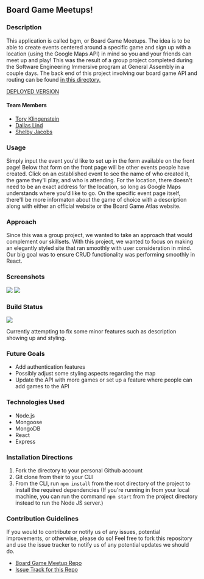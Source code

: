 ## Board Game Meetups!

### Description
This application is called bgm, or Board Game Meetups. The idea is to be able to create events centered around a specific game and sign up with a location (using the Google Maps API) in mind so you and your friends can meet up and play! This was the result of a group project completed during the Software Engineering Immersive program at General Assembly in a couple days. The back end of this project involving our board game API and routing can be found [in this directory.](https://github.com/shelbyvjacobs/game-meetup-api) 

[DEPLOYED VERSION](https://lucid-noether-312707.netlify.com/)

#### Team Members 
- [Tory Klingenstein](https://github.com/torykling)
- [Dallas Lind](https://github.com/DallasLind)
- [Shelby Jacobs](https://github.com/shelbyvjacobs)

### Usage
Simply input the event you'd like to set up in the form available on the front page! Below that form on the front page will be other events people have created. Click on an established event to see the name of who created it, the game they'll play, and who is attending. For the location, there doesn't need to be an exact address for the location, so long as Google Maps understands where you'd like to go. On the specific event page itself, there'll be more informaton about the game of choice with a description along with either an official website or the Board Game Atlas website.

### Approach 
Since this was a group project, we wanted to take an approach that would complement our skillsets. With this project, we wanted to focus on making an elegantly styled site that ran smoothly with user consideration in mind. Our big goal was to ensure CRUD functionality was performing smoothly in React. 

### Screenshots
![](https://i.imgur.com/SEIoKS6.png)
![](https://i.imgur.com/WMvmn05.png)

### Build Status
![](https://img.shields.io/badge/BUILD-IN%20PROGRESS-informational)

Currently attempting to fix some minor features such as description showing up and styling. 

### Future Goals
* Add authentication features
* Possibly adjust some styling aspects regarding the map
* Update the API with more games or set up a feature where people can add games to the API

### Technologies Used
* Node.js
* Mongoose
* MongoDB
* React 
* Express

### Installation Directions
1. Fork the directory to your personal Github account
2. Git clone from their to your CLI
3. From the CLI, run `npm install` from the root directory of the project to install the required dependencies  (If you're running in from your local machine, you can run the command `npm start` from the project directory instead to run the Node JS server.)

### Contribution Guidelines
If you would to contribute or notify us of any issues, potential improvements, or otherwise, please do so! Feel free to fork this repository and use the issue tracker to notify us of any potential updates we should do.

* [Board Game Meetup Repo](https://github.com/torykling/game-meetup)
* [Issue Track for this Repo](https://github.com/torykling/game-meetup/issues)
